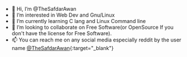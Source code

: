 - 👋 Hi, I’m @TheSafdarAwan
- 👀 I’m interested in Web Dev and Gnu/Linux
- 🌱 I’m currently learning C lang and Linux Command line
- 💞️ I’m looking to collaborate on Free Software(or OpenSource If you don't have the license for Free Software).
- 📫 You can reach me on any social media especially reddit by the user name [@TheSafdarAwan]([https://myawesome.link](https://www.reddit.com/user/TheSafdarAwan)){:target="_blank"}
